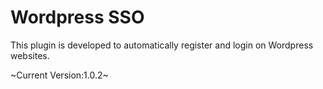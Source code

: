 # Wordpress SSO

This plugin is developed to automatically register and login on Wordpress websites. 

~Current Version:1.0.2~
